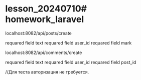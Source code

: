 # lesson_20240710# homework_laravel

localhost:8082/api/posts/create

requared field text
requared field user_id
requared field mark


localhost:8082/api/comments/create

requared field text
requared field user_id
requared field post_id

//Для теста авторизация не требуется.

